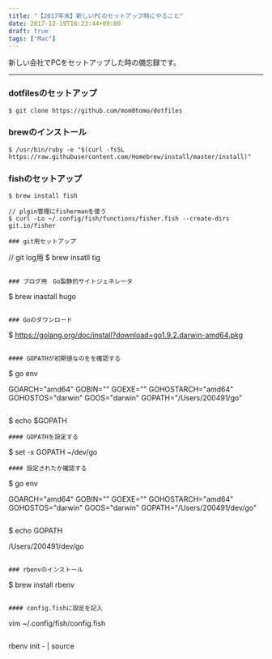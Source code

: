 ```yaml
---
title: "【2017年末】新しいPCのセットアップ時にやること"
date: 2017-12-19T16:23:44+09:00
draft: true
tags: ["Mac"]
---
```

新しい会社でPCをセットアップした時の備忘録です。

***

### dotfilesのセットアップ
```
$ git clone https://github.com/mom0tomo/dotfiles
```

### brewのインストール
```
$ /usr/bin/ruby -e "$(curl -fsSL https://raw.githubusercontent.com/Homebrew/install/master/install)"
```

### fishのセットアップ
```
$ brew install fish

// plgin管理にfishermanを使う
$ curl -Lo ~/.config/fish/functions/fisher.fish --create-dirs git.io/fisher

### git用セットアップ
```
// git log用
$ brew insatll tig
```

### ブログ用　Go製静的サイトジェネレータ
```
$ brew inastall hugo
```

### Goのダウンロード
```
$ https://golang.org/doc/install?download=go1.9.2.darwin-amd64.pkg
```

#### GOPATHが初期値なのをを確認する
```
$ go env

GOARCH="amd64"
GOBIN=""
GOEXE=""
GOHOSTARCH="amd64"
GOHOSTOS="darwin"
GOOS="darwin"
GOPATH="/Users/200491/go"
```

```
$ echo $GOPATH

```
#### GOPATHを設定する
```
$ set -x GOPATH ~/dev/go
```
#### 設定されたか確認する
```
$ go env

GOARCH="amd64"
GOBIN=""
GOEXE=""
GOHOSTARCH="amd64"
GOHOSTOS="darwin"
GOOS="darwin"
GOPATH="/Users/200491/dev/go"
```

```
$ echo GOPATH

/Users/200491/dev/go
```

### rbenvのインストール
```
$ brew install rbenv
```

#### config.fishに設定を記入
```
vim ~/.config/fish/config.fish
```

```
rbenv init - | source
```

